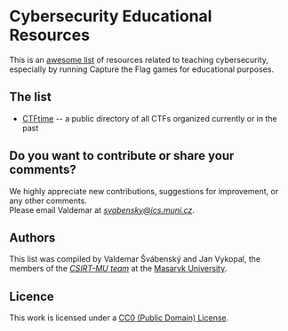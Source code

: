 Cybersecurity Educational Resources
==========================

This is an [awesome list](https://github.com/sindresorhus/awesome) of resources related to teaching cybersecurity, especially by running Capture the Flag games for educational purposes.

## The list

* [CTFtime](https://ctftime.org/) -- a public directory of all CTFs organized currently or in the past

## Do you want to contribute or share your comments?

We highly appreciate new contributions, suggestions for improvement, or any other comments.  
Please email Valdemar at *svabensky@ics.muni.cz*.

## Authors

This list was compiled by Valdemar Švábenský and Jan Vykopal, the members of the [*CSIRT-MU team*](https://csirt.muni.cz/) at the [Masaryk University](https://muni.cz).

## Licence

This work is licensed under a [CC0 (Public Domain) License](https://creativecommons.org/publicdomain/zero/1.0/).
